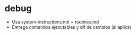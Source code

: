 # debug
- Usa system-instructions.md + routines.md
- Entrega comandos ejecutables y dif de cambios (si aplica)
